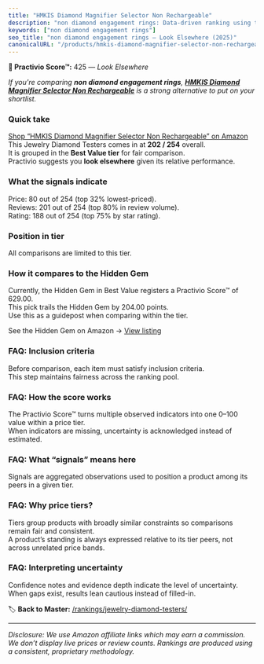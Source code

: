 ```yaml
---
title: "HMKIS Diamond Magnifier Selector Non Rechargeable"
description: "non diamond engagement rings: Data-driven ranking using the Practivio Score™. Positioned by quality, value, demand, findability, momentum."
keywords: ["non diamond engagement rings"]
seo_title: "non diamond engagement rings — Look Elsewhere (2025)"
canonicalURL: "/products/hmkis-diamond-magnifier-selector-non-rechargeable-B0FBQR15VH/"
---
```


**🚫 Practivio Score™:** 425 — _Look Elsewhere_


*If you're comparing **non diamond engagement rings**, **[HMKIS Diamond Magnifier Selector Non Rechargeable](https://www.amazon.com/dp/B0FBQR15VH?tag=practivio-20)** is a strong alternative to put on your shortlist.*
### Quick take
[Shop “HMKIS Diamond Magnifier Selector Non Rechargeable” on Amazon](https://www.amazon.com/dp/B0FBQR15VH?tag=practivio-20)
This Jewelry Diamond Testers comes in at **202 / 254** overall.  
It is grouped in the **Best Value tier** for fair comparison.  
Practivio suggests you **look elsewhere** given its relative performance.

### What the signals indicate
Price: 80 out of 254 (top 32% lowest-priced).  
Reviews: 201 out of 254 (top 80% in review volume).  
Rating: 188 out of 254 (top 75% by star rating).  

### Position in tier
All comparisons are limited to this tier.

### How it compares to the Hidden Gem
Currently, the Hidden Gem in Best Value registers a Practivio Score™ of 629.00.  
This pick trails the Hidden Gem by 204.00 points.  
Use this as a guidepost when comparing within the tier.  

See the Hidden Gem on Amazon → [View listing](https://www.amazon.com/dp/B0CPHMR3P8?tag=practivio-20)

### FAQ: Inclusion criteria
Before comparison, each item must satisfy inclusion criteria.  
This step maintains fairness across the ranking pool.

### FAQ: How the score works
The Practivio Score™ turns multiple observed indicators into one 0–100 value within a price tier.  
When indicators are missing, uncertainty is acknowledged instead of estimated.

### FAQ: What “signals” means here
Signals are aggregated observations used to position a product among its peers in a given tier.

### FAQ: Why price tiers?
Tiers group products with broadly similar constraints so comparisons remain fair and consistent.  
A product’s standing is always expressed relative to its tier peers, not across unrelated price bands.

### FAQ: Interpreting uncertainty
Confidence notes and evidence depth indicate the level of uncertainty.  
When gaps exist, results lean cautious instead of filled-in.


🏷️ **Back to Master:** [/rankings/jewelry-diamond-testers/](/rankings/jewelry-diamond-testers/)

---
_Disclosure: We use Amazon affiliate links which may earn a commission. We don’t display live prices or review counts. Rankings are produced using a consistent, proprietary methodology._
